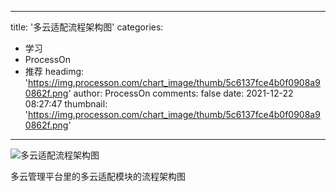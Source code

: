 
---
title: '多云适配流程架构图'
categories: 
 - 学习
 - ProcessOn
 - 推荐
headimg: 'https://img.processon.com/chart_image/thumb/5c6137fce4b0f0908a90862f.png'
author: ProcessOn
comments: false
date: 2021-12-22 08:27:47
thumbnail: 'https://img.processon.com/chart_image/thumb/5c6137fce4b0f0908a90862f.png'
---

<div>   
<img class="thumb" alt="多云适配流程架构图" src="https://img.processon.com/chart_image/thumb/5c6137fce4b0f0908a90862f.png" referrerpolicy="no-referrer">
<p>多云管理平台里的多云适配模块的流程架构图</p>  
</div>
            